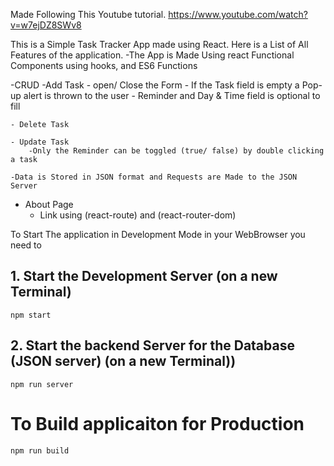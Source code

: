 Made Following This Youtube tutorial.
https://www.youtube.com/watch?v=w7ejDZ8SWv8

This is a  Simple Task Tracker App made using React.
Here is a List of All Features of the application.
-The App is Made Using react Functional Components using hooks, and ES6 Functions

-CRUD
    -Add Task
        - open/ Close the Form
        - If the Task field is empty a Pop-up alert is thrown to the user
        - Reminder and Day & Time field is optional to fill

    - Delete Task 

    - Update Task
        -Only the Reminder can be toggled (true/ false) by double clicking a task
    
    -Data is Stored in JSON format and Requests are Made to the JSON Server  

- About Page 
    - Link using (react-route) and (react-router-dom)




To Start The application in Development Mode in your WebBrowser you need to 
## 1. Start the Development Server (on a new Terminal)
```
npm start
```

## 2. Start the backend Server for the Database (JSON server) (on a new Terminal))
```
npm run server
```
    
# To Build applicaiton for Production
```
npm run build
```
